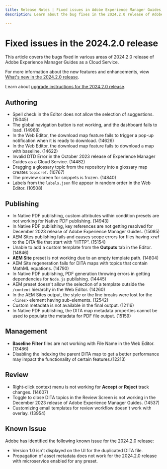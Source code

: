 ```yaml
---
title: Release Notes | Fixed issues in Adobe Experience Manager Guides, 2024.2.0 release
description: Learn about the bug fixes in the 2024.2.0 release of Adobe Experience Manager Guides as a Cloud Service.

---
```

# Fixed issues in the 2024.2.0 release 

This article covers the bugs fixed in various areas of 2024.2.0 release of Adobe Experience Manager Guides as a Cloud Service.

For more information about the new features and enhancements, view [What's new in the 2024.2.0 release](whats-new-2024-2-0.md).

Learn about [upgrade instructions for the 2024.2.0 release](upgrade-instructions-2024-2-0.md).



## Authoring

- Spell check in the Editor does not allow the selection of suggestions. (15045)
- The global navigation button is not working, and the dashboard fails to load. (14968)
- In the Web Editor, the download map feature fails to trigger a pop-up notification when it is ready to download. (14626)
- In the Web Editor, the download map feature fails to download a map with baseline. (14622)
- Invalid DTD Error in the October 2023 release of Experience Manager Guides as a Cloud Service. (14482)
- Dragging a glossary topic from the repository into a glossary map creates `topicref`. (10767)
- The preview screen for snippets is frozen. (14840)
- Labels from the `labels.json` file appear in random order in the Web Editor. (10508)

## Publishing

- In Native PDF publishing, custom attributes within condition presets are not working for Native PDF publishing. (14943)
- In Native PDF publishing, key references are not getting resolved for December 2023 release  of Adobe Experience Manager Guides. (15085)
- AEM Sites publishing fails and causes scope errors for files having `xref` to the DITA file that start with “HTTP”. (15154)
- Unable to add a custom template from the **Outputs** tab in the Editor. (14846)
- **AEM Site** preset is not working due to an empty template path. (14804)
- AEM Site regeneration fails for DITA maps with topics that contain MathML equations. (14790)
- In Native PDF publishing, PDF generation throwing errors in getting dependencies for `Node.js` publishing. (14445)
- AEM preset doesn't allow the selection of a template outside the `/content` hierarchy in the Web Editor. (14260)
- In the AEM Sites output,  the style or the line breaks were lost for the `<lines>` element having sub-elements. (12542)
- Custom metadata is not available in the final output. (12116)
- In Native PDF publishing, the DITA map metadata properties cannot be used to populate the metadata for PDF file output. (15159)



## Management

- **Baseline Filter** files are not working with File Name in the Web Editor. (13486)
- Disabling the indexing the parent DITA map to get a better performance may impact the functionality of certain features.(12213)


## Review

- Right-click context menu is not working for **Accept** or **Reject** track changes. (14607)
- Toggle to close DITA topics in the Review Screen is not working in the December 2023 release  of Adobe Experience Manager Guides. (14537)
- Customizing email templates for review workflow doesn't work with overlay. (13954)

## Known Issue

Adobe has identified the following known issue for the 2024.2.0 release:

- Version 1.0 isn't displayed on the UI for the duplicated DITA file.
- Propagation of asset metadata does not work for the 2024.2.0 release with microservice enabled for any preset.

